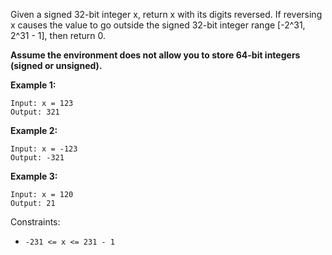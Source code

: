 Given a signed 32-bit integer x, return x with its digits reversed. If reversing x causes the value to go outside the signed 32-bit integer range [-2^31, 2^31 - 1], then return 0.

**Assume the environment does not allow you to store 64-bit integers (signed or unsigned).**



**Example 1:**
```
Input: x = 123
Output: 321
```

**Example 2:**
```aidl
Input: x = -123
Output: -321
```

**Example 3:**
```aidl
Input: x = 120
Output: 21
```

Constraints:

- `-231 <= x <= 231 - 1`